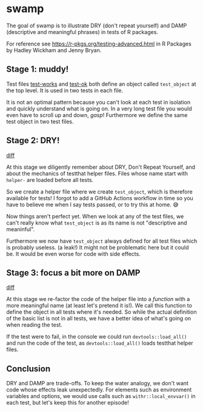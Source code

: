 # swamp

<!-- badges: start -->
<!-- badges: end -->

The goal of swamp is to illustrate DRY (don't repeat yourself) and DAMP (descriptive and meaningful phrases) in tests of R packages.

For reference see https://r-pkgs.org/testing-advanced.html in R Packages by Hadley Wickham and Jenny Bryan.

## Stage 1: muddy!

Test files [test-works](https://github.com/maelle/swamp/blob/c67cc053cafb2cc5f5125cbc745b2f392a84e3df/tests/testthat/test-works.R) and [test-ok](https://github.com/maelle/swamp/blob/c67cc053cafb2cc5f5125cbc745b2f392a84e3df/tests/testthat/test-ok.R) both define an object called `test_object` at the top level. 
It is used in two tests in each file.

It is not an optimal pattern because you can't look at each test in isolation and quickly understand what is going on.
In a very long test file you would even have to scroll up and down, _gasp_!
Furthermore we define the same test object in two test files.

## Stage 2: DRY!

[diff](https://github.com/maelle/swamp/commit/381f244f56f1837207f2150a7e76c70bd59c0422)

At this stage we diligently remember about DRY, Don't Repeat Yourself, and about the mechanics of testthat helper files.
Files whose name start with `helper-` are loaded before all tests.

So we create a helper file where we create `test_object`, which is therefore available for tests!
I forgot to add a GitHub Actions workflow in time so you have to believe me when I say tests passed, or to try this at home. :sweat_smile:

Now things aren't perfect yet. 
When we look at any of the test files, we can't really know what `test_object` is as its name is not "descriptive and meaninful".

Furthermore we now have `test_object` always defined for all test files which is probably useless. (a leak!)
It might not be problematic here but it could be.
It would be even worse for code with side effects.

## Stage 3: focus a bit more on DAMP

[diff](https://github.com/maelle/swamp/commit/9cc08937e1cabf112955004212e1d0bccf2ccda4)

At this stage we re-factor the code of the helper file into a _function_ with a more meaningful name (at least let's pretend it is!).
We call this function to define the object in all tests where it's needed.
So while the actual definition of the basic list is not in all tests, we have a better idea of what's going on when reading the test.

If the test were to fail, in the console we could run `devtools::load_all()` and run the code of the test, as `devtools::load_all()` loads testthat helper files.

## Conclusion

DRY and DAMP are trade-offs.
To keep the water analogy, we don't want code whose effects leak unexpectedly.
For elements such as environment variables and options, we would use calls such as `withr::local_envvar()` in each test, but let's keep this for another episode!
